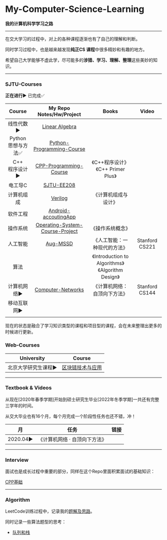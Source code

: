 # My-Computer-Science-Learning

**我的计算机科学学习之路**

---

在交大学习的过程中，对上的各种课程逐渐也有了自己的理解和判断。

同时学习过程中，也是越来越发现**纯正CS 课程**中很多精妙和有趣的地方。

希望自己大学能够不虚此学，尽可能多的**涉猎、学习、理解、整理**这些美妙的知识。

---

### SJTU-Courses

**正在进行**▶	已完成✅


|        Course         |                 My Repo<br>Notes/Hw/Project                  |                         Books                          |     Video      |
| :------------------------: | :----------------------------------------------------------: | :----------------------------------------------------: | :------------: |
|       线性代数▶       | [Linear Algebra](https://github.com/david990917/Linear-Algebra) |                                                        |                |
| Python<br>思想与方法✅ | [Python-Programming-Course](https://github.com/david990917/Python-Programming-Course) |                                                        |                |
|   C++<br>程序设计▶    | [CPP-Programming-Course](https://github.com/david990917/CPP-Programming-Course) |         《C++程序设计》<br>《C++ Primer Plus》         |                |
|        电工导C        |   [SJTU-EE208](https://github.com/david990917/SJTU-EE208)    |                                                        |                |
|      计算机组成       |      [Verilog](https://github.com/david990917/Verilog)       |                  《计算机组成与设计》                  |                |
|       软件工程        | [Android-accoutingApp](https://github.com/david990917/Android-accoutingApp) |                                                        |                |
|       操作系统        | [Operating-System-Course-Project](https://github.com/david990917/Operating-System-Course-Project) |                    《操作系统概念》                    |                |
|       人工智能        |     [Aug-MSSD](https://github.com/david990917/Aug-MSSD)      |              《人工智能：一种现代的方法》              | Stanford CS221 |
|         算法          |                                                              | 《Introduction to Algorithms》<br>《Algorithm Design》 |                |
|      计算机网络▶      | [Computer-Networks](https://github.com/david990917/My-Computer-Science-Learning/tree/master/Courses/Computer-Networks) |              《计算机网络：自顶向下方法》              | Stanford CS144 |
|      移动互联网▶      |                                                              |                                                        |                |
|                       |                                                              |                                                        |                |

现在的状态是融合了学习知识类型的课程和项目型的课程，会在未来整理出更多的时候进行更新。

### Web-Courses

| University          | Course                                                       |
| ------------------- | ------------------------------------------------------------ |
| 北京大学研究生课程▶ | [区块链技术与应用](https://github.com/david990917/My-Computer-Science-Learning/tree/master/Courses/PKU-BlockChain-Technology-and-Application) |

---

### Textbook & Videos

从现在[2020年春季学期]开始到硕士研究生毕业[2022年冬季学期]一共还有完整三学年的时间。

从交大毕业也有16个月，每个月完成一个阶段性任务也还不错，冲！

| 月       | 任务                          | 链接 |
| -------- | ----------------------------- | ---- |
| 2020.04▶ | 《计算机网络 · 自顶向下方法》 |      |

---

### Interview

面试也是成长过程中重要的部分，同样在这个Repo里面积累面试的基础知识：

[CPP基础](https://github.com/david990917/My-Computer-Science-Learning/tree/master/Interview)

---

### Algorithm

LeetCode训练过程中，记录我的[题解及思路](https://github.com/david990917/My-LeetCode-Solutions)。

同时记录一些算法题型的思考：

- [队列和栈](https://github.com/david990917/My-Computer-Science-Learning/tree/master/Algorithm/%E9%98%9F%E5%88%97%E5%92%8C%E6%A0%88)



